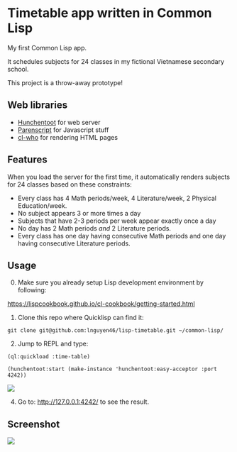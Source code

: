 # Timetable app written in Common Lisp

My first Common Lisp app.

It schedules subjects for 24 classes in my fictional Vietnamese secondary school.

This project is a throw-away prototype!

## Web libraries
- [Hunchentoot](http://weitz.de/hunchentoot/) for web server
- [Parenscript](https://common-lisp.net/project/parenscript/) for Javascript stuff
- [cl-who](http://weitz.de/cl-who/) for rendering HTML pages


## Features
When you load the server for the first time, it automatically renders subjects for 24 classes based on these constraints:
- Every class has 4 Math periods/week, 4 Literature/week, 2 Physical Education/week.
- No subject appears 3 or more times a day
- Subjects that have 2-3 periods per week appear exactly once a day
- No day has 2 Math periods *and* 2 Literature periods.
- Every class has one day having consecutive Math periods and one day having consecutive Literature periods.

## Usage
0. Make sure you already setup Lisp development environment by following:

https://lispcookbook.github.io/cl-cookbook/getting-started.html

1. Clone this repo where Quicklisp can find it:

`git clone git@github.com:lnguyen46/lisp-timetable.git ~/common-lisp/`

2. Jump to REPL and type:

`(ql:quickload :time-table)`


`(hunchentoot:start (make-instance 'hunchentoot:easy-acceptor :port 4242))`


<img src="https://user-images.githubusercontent.com/22726858/42569013-55508252-8539-11e8-8f2a-7bfdb976a60a.png">

4. Go to: http://127.0.0.1:4242/ to see the result.

## Screenshot
<img src="https://user-images.githubusercontent.com/22726858/42568351-05461292-8537-11e8-8e5f-26258d8e7b4d.png">

